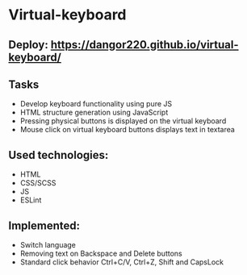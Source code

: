 # Virtual-keyboard

## Deploy: https://dangor220.github.io/virtual-keyboard/

## Tasks

* Develop keyboard functionality using pure JS
* HTML structure generation using JavaScript
* Pressing physical buttons is displayed on the virtual keyboard
* Mouse click on virtual keyboard buttons displays text in textarea

## Used technologies:

* HTML
* CSS/SCSS
* JS
* ESLint

## Implemented:

* Switch language
* Removing text on Backspace and Delete buttons
* Standard click behavior Ctrl+C/V, Ctrl+Z, Shift and CapsLock
